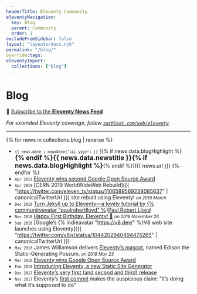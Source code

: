 ```yaml
---
headerTitle: Eleventy Community
eleventyNavigation:
  key: Blog
  parent: Community
  order: 1
excludeFromSidebar: false
layout: "layouts/docs.njk"
permalink: "/blog/"
override:tags:
eleventyImport:
  collections: ["blog"]
---
```


# Blog

📢 [Subscribe to the **Eleventy News Feed**](/blog/feed.xml)

_For extended Eleventy coverage, follow [`zachleat.com/web/eleventy`](https://www.zachleat.com/web/eleventy/)._

---
<style>
.blog-lrg {
	font-size: 1.25em;
	line-height: 1.1;
}
</style>

{% for news in collections.blog | reverse %}
- <small><code>{{ news.date | newsDate("LLL yyyy") }}</code></small> [{% if news.data.blogHighlight %}<strong class="blog-lrg">{% endif %}{{ news.data.newstitle }}{% if news.data.blogHighlight %}</strong>{% endif %}]({{ news.url }})
{%- endfor %}
- <small><code>Apr<!-- 26 --> 2019</code></small> [Eleventy wins second Google Open Source Award](https://opensource.googleblog.com/2019/04/google-open-source-peer-bonus-winners.html)
- <small><code>Apr<!-- 26 --> 2019</code></small> [CERN 2019 WorldWideWeb Rebuild]({{ "https://twitter.com/eleven_ty/status/1106589569238085637" | canonicalTwitterUrl }}) site rebuilt using Eleventy! <small><em> on 2019 March</em></small>
- <small><code>Dec<!-- 11 --> 2018</code></small> [Turn Jekyll up to Eleventy—a lovely tutorial by {% communityavatar "paulrobertlloyd" %}Paul Robert Lloyd](https://24ways.org/2018/turn-jekyll-up-to-eleventy/)
- <small><code>Nov<!-- 26 --> 2018</code></small> [Happy First Birthday, Eleventy! 🎉](https://www.zachleat.com/web/eleventy-birthday/) <small><em> on 2018 November 26</em></small>
- <small><code>Sep<!-- --> 2018</code></small> [Google’s {% indieavatar "https://v8.dev/" %}V8 web site launches using Eleventy]({{ "https://twitter.com/v8js/status/1044202940494475265" | canonicalTwitterUrl }})
- <small><code>May<!-- 23 --> 2018</code></small> James Williamson delivers [Eleventy’s mascot](https://web.archive.org/web/20200307013845/https://twitter.com/jameswillweb/status/999052022497316865), named Edison the Static-Generating Possum. <small><em>on 2018 May 23</em></small>
- <small><code>Mar<!-- 26 --> 2018</code></small> [Eleventy wins Google Open Source Award](https://www.zachleat.com/web/google-award/)
- <small><code>Feb<!-- 12 --> 2018</code></small> [Introducing Eleventy, a new Static Site Generator](https://www.zachleat.com/web/introducing-eleventy/)
- <small><code>Dec<!-- 20 --> 2017</code></small> [Eleventy’s very first (and second and third) release](https://github.com/11ty/eleventy/releases?after=v0.1.3)
- <small><code>Nov<!-- 26 --> 2017</code></small> Eleventy’s [first commit](https://github.com/11ty/eleventy/commit/00ad9192605d5d501de6aae193701c5a2297ef2c) makes the auspicious claim: “It’s doing what it’s supposed to do”
